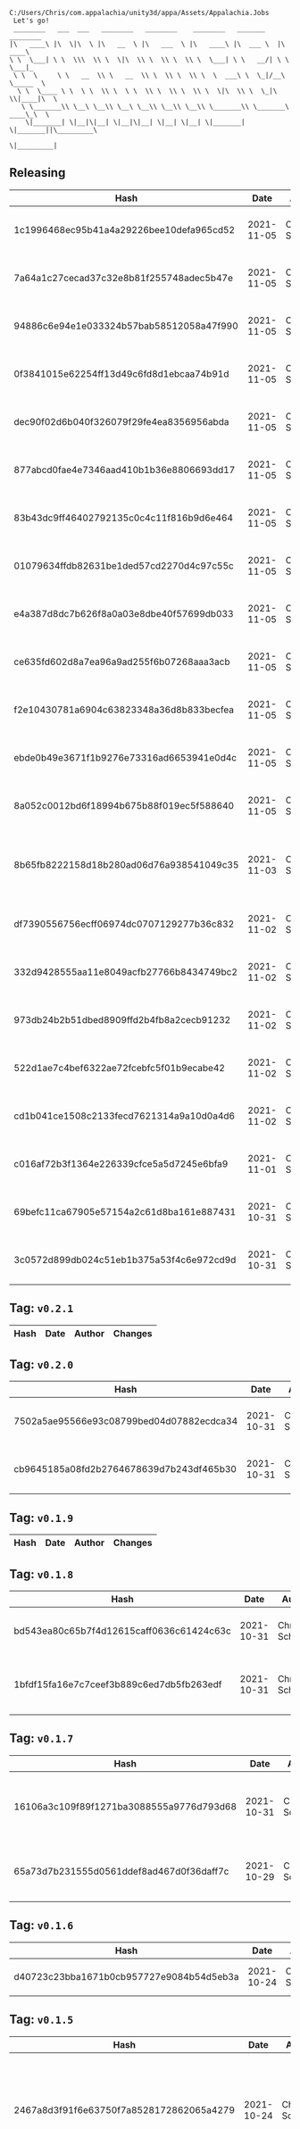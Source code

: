 ```
C:/Users/Chris/com.appalachia/unity3d/appa/Assets/Appalachia.Jobs
 Let's go!  
 ________   ___  ___   ________   ________    ________   _______    ________      
|\   ____\ |\  \|\  \ |\   __  \ |\   ___  \ |\   ____\ |\  ___ \  |\   ____\     
\ \  \___| \ \  \\\  \\ \  \|\  \\ \  \\ \  \\ \  \___| \ \   __/| \ \  \___|_    
 \ \  \     \ \   __  \\ \   __  \\ \  \\ \  \\ \  \  ___\ \  \_|/__\ \_____  \   
  \ \  \____ \ \  \ \  \\ \  \ \  \\ \  \\ \  \\ \  \|\  \\ \  \_|\ \\|____|\  \  
   \ \_______\\ \__\ \__\\ \__\ \__\\ \__\\ \__\\ \_______\\ \_______\ ____\_\  \ 
    \|_______| \|__|\|__| \|__|\|__| \|__| \|__| \|_______| \|_______||\_________\
                                                                      \|_________|
```

## Releasing
| Hash | Date | Author | Changes |
|------|------|--------|---------|
| 1c1996468ec95b41a4a29226bee10defa965cd52 | 2021-11-05 | Chris Schubert | Updating changelog and releaselog |
| 7a64a1c27cecad37c32e8b81f255748adec5b47e | 2021-11-05 | Chris Schubert | Updating changelog and releaselog |
| 94886c6e94e1e033324b57bab58512058a47f990 | 2021-11-05 | Chris Schubert | Updating changelog and releaselog |
| 0f3841015e62254ff13d49c6fd8d1ebcaa74b91d | 2021-11-05 | Chris Schubert | Updating changelog and releaselog |
| dec90f02d6b040f326079f29fe4ea8356956abda | 2021-11-05 | Chris Schubert | Updating changelog and releaselog |
| 877abcd0fae4e7346aad410b1b36e8806693dd17 | 2021-11-05 | Chris Schubert | Updating changelog and releaselog |
| 83b43dc9ff46402792135c0c4c11f816b9d6e464 | 2021-11-05 | Chris Schubert | Updating changelog and releaselog |
| 01079634ffdb82631be1ded57cd2270d4c97c55c | 2021-11-05 | Chris Schubert | Updating changelog and releaselog |
| e4a387d8dc7b626f8a0a03e8dbe40f57699db033 | 2021-11-05 | Chris Schubert | Updating changelog and releaselog |
| ce635fd602d8a7ea96a9ad255f6b07268aaa3acb | 2021-11-05 | Chris Schubert | Updating changelog and releaselog |
| f2e10430781a6904c63823348a36d8b833becfea | 2021-11-05 | Chris Schubert | Updating changelog and releaselog |
| ebde0b49e3671f1b9276e73316ad6653941e0d4c | 2021-11-05 | Chris Schubert | Updating changelog and releaselog |
| 8a052c0012bd6f18994b675b88f019ec5f588640 | 2021-11-05 | Chris Schubert | Updating changelog and releaselog |
| 8b65fb8222158d18b280ad06d76a938541049c35 | 2021-11-03 | Chris Schubert | Committing before testing the package v. repo switch |
| df7390556756ecff06974dc0707129277b36c832 | 2021-11-02 | Chris Schubert | Updating changelog and releaselog |
| 332d9428555aa11e8049acfb27766b8434749bc2 | 2021-11-02 | Chris Schubert | Updating changelog and releaselog |
| 973db24b2b51dbed8909ffd2b4fb8a2cecb91232 | 2021-11-02 | Chris Schubert | Updating changelog and releaselog |
| 522d1ae7c4bef6322ae72fcebfc5f01b9ecabe42 | 2021-11-02 | Chris Schubert | Updating changelog and releaselog |
| cd1b041ce1508c2133fecd7621314a9a10d0a4d6 | 2021-11-02 | Chris Schubert | Updating changelog and releaselog |
| c016af72b3f1364e226339cfce5a5d7245e6bfa9 | 2021-11-01 | Chris Schubert | Updating changelog and releaselog |
| 69befc11ca67905e57154a2c61d8ba161e887431 | 2021-10-31 | Chris Schubert | Updating changelog and releaselog |
| 3c0572d899db024c51eb1b375a53f4c6e972cd9d | 2021-10-31 | Chris Schubert | Updating changelog and releaselog |


 ## Tag: `v0.2.1`
| Hash | Date | Author | Changes |
|------|------|--------|---------|


 ## Tag: `v0.2.0`
| Hash | Date | Author | Changes |
|------|------|--------|---------|
| 7502a5ae95566e93c08799bed04d07882ecdca34 | 2021-10-31 | Chris Schubert | Updating changelog and releaselog |
| cb9645185a08fd2b2764678639d7b243df465b30 | 2021-10-31 | Chris Schubert | Updating to 0.2 for packaging simplicity |


 ## Tag: `v0.1.9`
| Hash | Date | Author | Changes |
|------|------|--------|---------|


 ## Tag: `v0.1.8`
| Hash | Date | Author | Changes |
|------|------|--------|---------|
| bd543ea80c65b7f4d12615caff0636c61424c63c | 2021-10-31 | Chris Schubert | Updating changelog and releaselog |
| 1bfdf15fa16e7c7ceef3b889c6ed7db5fb263edf | 2021-10-31 | Chris Schubert | Updating package dependencies for all packages |


 ## Tag: `v0.1.7`
| Hash | Date | Author | Changes |
|------|------|--------|---------|
| 16106a3c109f89f1271ba3088555a9776d793d68 | 2021-10-31 | Chris Schubert | Refactoring menus and adding application manager setup |
| 65a73d7b231555d0561ddef8ad467d0f36daff7c | 2021-10-29 | Chris Schubert | Updating to support VFX on builtin renderer |


 ## Tag: `v0.1.6`
| Hash | Date | Author | Changes |
|------|------|--------|---------|
| d40723c23bba1671b0cb957727e9084b54d5eb3a | 2021-10-24 | Chris Schubert | Automatic dependency updates |


 ## Tag: `v0.1.5`
| Hash | Date | Author | Changes |
|------|------|--------|---------|
| 2467a8d3f91f6e63750f7a8528172862065a4279 | 2021-10-24 | Chris Schubert | Finalizing integration assembly and package analysis and updating package versioning |
| b2b6ea2acc27a9b3e53a17e7674ba8335a8a80a8 | 2021-10-23 | Chris Schubert | Updating file layout and preparing for integration with UI project |


 ## Tag: `v0.1.4`
| Hash | Date | Author | Changes |
|------|------|--------|---------|
| 3708c058e16b3b81600bf9eb85d2e976aa89f6e9 | 2021-10-20 | Chris Schubert | Automatic depenency and reference management and cleanup |
| 7e21c3d21bf899ad46a1efe49b86b08e5fbca2ff | 2021-10-20 | Chris Schubert | Committing project and assembly management changes before regenerating project files |


 ## Tag: `v0.1.3`
| Hash | Date | Author | Changes |
|------|------|--------|---------|
| 0e3c18848f8ee7bafcdeedbc967739ffc3c2f04a | 2021-10-16 | Chris Schubert | More project cleanup and refactoring |
| e7946a2f49fa753199f0d9c0fa9afad30027a48b | 2021-10-12 | Chris Schubert | Code cleanup and asmdef regeneration |


 ## Tag: `v0.1.2`
| Hash | Date | Author | Changes |
|------|------|--------|---------|
| ccdff539b9dd8882a21ad9e718b6a0057104e0bc | 2021-10-04 | Chris Schubert | Code cleanup and refactoring |


 ## Tag: `v0.1.1`
| Hash | Date | Author | Changes |
|------|------|--------|---------|
| 7a13170b0a58bb5a917dfd496f397125e9ed0118 | 2021-10-03 | Chris Schubert | Updating namespaces to match folder structure |
| d911db8923c420a15a959be2f450cec25ce4e677 | 2021-10-03 | Chris Schubert | Organizing Appalachia packages for package management |
| 38d9919621fb1ebfc8ba7debd2155699b81acd03 | 2021-10-03 | Chris Schubert | Initializing organization repository for project. |
| fb120afec6215df188eae52f7d72d5c8e2547b18 | 2021-10-03 | Chris Schubert | Added README.md |
